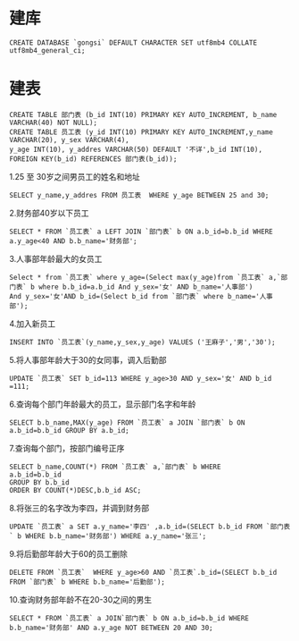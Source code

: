 # 建库
```
CREATE DATABASE `gongsi` DEFAULT CHARACTER SET utf8mb4 COLLATE utf8mb4_general_ci;
```
# 建表
```
CREATE TABLE 部门表 (b_id INT(10) PRIMARY KEY AUTO_INCREMENT, b_name VARCHAR(40) NOT NULL);
CREATE TABLE 员工表 (y_id INT(10) PRIMARY KEY AUTO_INCREMENT,y_name VARCHAR(20), y_sex VARCHAR(4),
y_age INT(10), y_addres VARCHAR(50) DEFAULT '不详',b_id INT(10), FOREIGN KEY(b_id) REFERENCES 部门表(b_id));
```
1.25 至 30岁之间男员工的姓名和地址

```
SELECT y_name,y_addres FROM 员工表  WHERE y_age BETWEEN 25 and 30;
```

2.财务部40岁以下员工

```
SELECT * FROM `员工表` a LEFT JOIN `部门表` b ON a.b_id=b.b_id WHERE a.y_age<40 AND b.b_name='财务部';
```

3.人事部年龄最大的女员工

```
Select * from `员工表` where y_age=(Select max(y_age)from `员工表` a,`部门表` b where b.b_id=a.b_id And y_sex='女' AND b_name='人事部')
And y_sex='女'AND b_id=(Select b_id from `部门表` where b_name='人事部');
```

4.加入新员工

```
INSERT INTO `员工表`(y_name,y_sex,y_age) VALUES ('王麻子','男','30');
```

5.将人事部年龄大于30的女同事，调入后勤部

```
UPDATE `员工表` SET b_id=113 WHERE y_age>30 AND y_sex='女' AND b_id =111;
```

6.查询每个部门年龄最大的员工，显示部门名字和年龄

```
SELECT b.b_name,MAX(y_age) FROM `员工表` a JOIN `部门表` b ON a.b_id=b.b_id GROUP BY a.b_id;
```

7.查询每个部门，按部门编号正序

```
SELECT b_name,COUNT(*) FROM `员工表` a,`部门表` b WHERE 
a.b_id=b.b_id 
GROUP BY b.b_id
ORDER BY COUNT(*)DESC,b.b_id ASC;
```

8.将张三的名字改为李四，并调到财务部

```
UPDATE `员工表` a SET a.y_name='李四' ,a.b_id=(SELECT b.b_id FROM `部门表` b WHERE b.b_name='财务部') WHERE a.y_name='张三';
```

9.将后勤部年龄大于60的员工删除

```
DELETE FROM `员工表`  WHERE y_age>60 AND `员工表`.b_id=(SELECT b.b_id FROM `部门表` b WHERE b.b_name='后勤部');
```

10.查询财务部年龄不在20-30之间的男生

```
SELECT * FROM `员工表` a JOIN`部门表` b ON a.b_id=b.b_id WHERE b.b_name='财务部' AND a.y_age NOT BETWEEN 20 AND 30;
```
